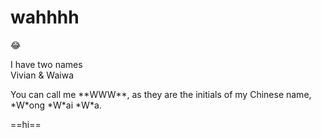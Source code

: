 # **wahhhh**
:joy:
<p>I have two names<br>
  Vivian & Waiwa</p>
You can call me **WWW**, 
as they are the initials of my Chinese name, *W*ong *W*ai *W*a.
<p>==hi==</p>
